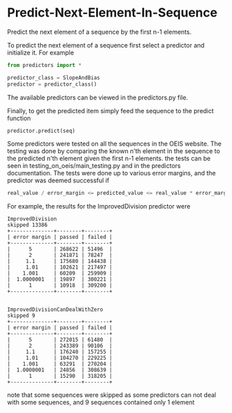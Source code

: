 # Predict-Next-Element-In-Sequence

Predict the next element of a sequence by the first n-1 elements.

To predict the next element of a sequence first select a predictor and initialize it. 
For example
```python
from predictors import *

predictor_class = SlopeAndBias
predictor = predictor_class()
```

The available predictors can be viewed in the predictors.py file.

Finally, to get the predicted item simply feed the sequence to the predict function

```python
predictor.predict(seq)
```

Some predictors were tested on all the sequences in the OEIS website. The testing was done by comparing 
the known n'th element in the sequence to the predicted n'th element given the first n-1 elements.
the tests can be seen in testing_on_oeis/main_testing.py and in the predictors documentation.
The tests were done up to various error margins, and the predictor was deemed successful if 

```python
real_value / error_margin <= predicted_value <= real_value * error_margin
```

For example, the results for the ImprovedDivision predictor were

    ImprovedDivision
    skipped 13386
    +--------------+--------+--------+
    | error margin | passed | failed |
    +--------------+--------+--------+
    |      5       | 268622 | 51496  |
    |      2       | 241871 | 78247  |
    |     1.1      | 175680 | 144438 |
    |     1.01     | 102621 | 217497 |
    |    1.001     | 60209  | 259909 |
    |  1.0000001   | 19897  | 300221 |
    |      1       | 10918  | 309200 |
    +--------------+--------+--------+
    
    
    ImprovedDivisionCanDealWithZero
    skipped 9
    +--------------+--------+--------+
    | error margin | passed | failed |
    +--------------+--------+--------+
    |      5       | 272015 | 61480  |
    |      2       | 243389 | 90106  |
    |     1.1      | 176240 | 157255 |
    |     1.01     | 104270 | 229225 |
    |    1.001     | 63291  | 270204 |
    |  1.0000001   | 24856  | 308639 |
    |      1       | 15290  | 318205 |
    +--------------+--------+--------+
    

note that some sequences were skipped as some predictors can not deal with some sequences, and 9 sequences contained only 1 element 
